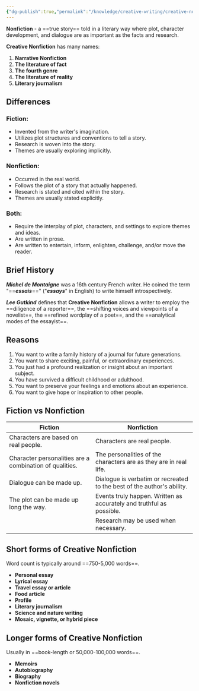 ```yaml
---
{"dg-publish":true,"permalink":"/knowledge/creative-writing/creative-nonfiction/"}
---
```


**Nonfiction** - a ==true story== told in a literary way where plot, character development, and dialogue are as important as the facts and research. 

**Creative Nonfiction** has many names:
1. **Narrative Nonfiction**
2. **The literature of fact**
3. **The fourth genre**
4. **The literature of reality**
5. **Literary journalism**

## Differences
### Fiction:
* Invented from the writer's imagination.
* Utilizes plot structures and conventions to tell a story.
* Research is woven into the story.
* Themes are usually exploring implicitly.
### Nonfiction:
* Occurred in the real world.
* Follows the plot of a story that actually happened.
* Research is stated and cited within the story.
* Themes are usually stated explicitly.
### Both:
* Require the interplay of plot, characters, and settings to explore themes and ideas.
* Are written in prose.
* Are written to entertain, inform, enlighten, challenge, and/or move the reader.

## Brief History
***Michel de Montaigne*** was a 16th century French writer. He coined the term "==***essais***==" ("***essays***" in English) to write himself introspectively.

***Lee Gutkind*** defines that **Creative Nonfiction** allows a writer to employ the ==diligence of a reporter==, the ==shifting voices and viewpoints of a novelist==, the ==refined wordplay of a poet==, and the ==analytical modes of the essayist==.

## Reasons
1. You want to write a family history of a journal for future generations.
2. You want to share exciting, painful, or extraordinary experiences.
3. You just had a profound realization or insight about an important subject.
4. You have survived a difficult childhood or adulthood.
5. You want to preserve your feelings and emotions about an experience.
6. You want to give hope or inspiration to other people.

## Fiction vs Nonfiction
| **Fiction**                                             | **Nonfiction**                                                         |
| ------------------------------------------------------- | ---------------------------------------------------------------------- |
| Characters are based on real people.                    | Characters are real people.                                            |
| Character personalities are a combination of qualities. | The personalities of the characters are as they are in real life.      |
| Dialogue can be made up.                                | Dialogue is verbatim or recreated to the best of the author's ability. |
| The plot can be made up long the way.                   | Events truly happen. Written as accurately and truthful as possible.   |
|                                                         | Research may be used when necessary.                                   |
## Short forms of Creative Nonfiction
Word count is typically around ==750-5,000 words==.

* **Personal essay**
* **Lyrical essay**
* **Travel essay or article**
* **Food article**
* **Profile**
* **Literary journalism**
* **Science and nature writing**
* **Mosaic, vignette, or hybrid piece**

## Longer forms of Creative Nonfiction
Usually in ==book-length or 50,000-100,000 words==.

* **Memoirs**
* **Autobiography**
* **Biography**
* **Nonfiction novels**


